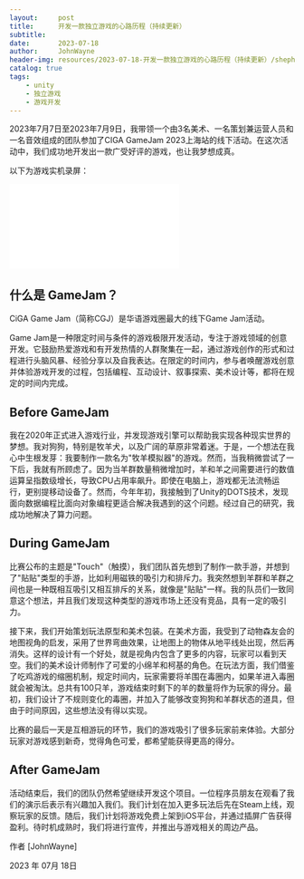 ```yaml
---
layout:     post
title:      开发一款独立游戏的心路历程（持续更新）
subtitle:   
date:       2023-07-18
author:     JohnWayne
header-img: resources/2023-07-18-开发一款独立游戏的心路历程（持续更新）/shepherdIcon.png
catalog: true
tags:
    - unity
    - 独立游戏
    - 游戏开发
---
```


2023年7月7日至2023年7月9日，我带领一个由3名美术、一名策划兼运营人员和一名音效组成的团队参加了CIGA GameJam 2023上海站的线下活动。在这次活动中，我们成功地开发出一款广受好评的游戏，也让我梦想成真。

以下为游戏实机录屏：
<iframe src="//player.bilibili.com/player.html?aid=315709448&bvid=BV1yP411C7iu&cid=1190391427&page=1" scrolling="no" border="0" frameborder="no" framespacing="0" allowfullscreen="true"> </iframe>


## 什么是 GameJam？

CiGA Game Jam（简称CGJ）是华语游戏圈最大的线下Game Jam活动。

Game Jam是一种限定时间与条件的游戏极限开发活动，专注于游戏领域的创意开发。它鼓励热爱游戏和有开发热情的人群聚集在一起，通过游戏创作的形式和过程进行头脑风暴、经验分享以及自我表达。在限定的时间内，参与者唤醒游戏创意并体验游戏开发的过程，包括编程、互动设计、叙事探索、美术设计等，都将在规定的时间内完成。

## Before GameJam

我在2020年正式进入游戏行业，并发现游戏引擎可以帮助我实现各种现实世界的梦想。我对狗狗，特别是牧羊犬，以及广阔的草原非常着迷。于是，一个想法在我心中生根发芽：我要制作一款名为"牧羊模拟器"的游戏。然而，当我稍微尝试了一下后，我就有所顾虑了。因为当羊群数量稍微增加时，羊和羊之间需要进行的数值运算呈指数级增长，导致CPU占用率飙升。即使在电脑上，游戏都无法流畅运行，更别提移动设备了。然而，今年年初，我接触到了Unity的DOTS技术，发现面向数据编程比面向对象编程更适合解决我遇到的这个问题。经过自己的研究，我成功地解决了算力问题。

## During GameJam

比赛公布的主题是"Touch"（触摸），我们团队首先想到了制作一款手游，并想到了"贴贴"类型的手游，比如利用磁铁的吸引力和排斥力。我突然想到羊群和羊群之间也是一种既相互吸引又相互排斥的关系，就像是"贴贴"一样。我的队员们一致同意这个想法，并且我们发现这种类型的游戏市场上还没有竞品，具有一定的吸引力。

接下来，我们开始策划玩法原型和美术包装。在美术方面，我受到了动物森友会的地图视角的启发，采用了世界弯曲效果，让地图上的物体从地平线处出现，然后再消失。这样的设计有一个好处，就是视角内包含了更多的内容，玩家可以看到天空。我们的美术设计师制作了可爱的小绵羊和柯基的角色。在玩法方面，我们借鉴了吃鸡游戏的缩圈机制，规定时间内，玩家需要将羊围在毒圈内，如果羊进入毒圈就会被淘汰。总共有100只羊，游戏结束时剩下的羊的数量将作为玩家的得分。最初，我们设计了不规则变化的毒圈，并加入了能够改变狗狗和羊群状态的道具，但由于时间原因，这些想法没有得以实现。

比赛的最后一天是互相游玩的环节，我们的游戏吸引了很多玩家前来体验。大部分玩家对游戏感到新奇，觉得角色可爱，都希望能获得更高的得分。

## After GameJam

活动结束后，我们的团队仍然希望继续开发这个项目。一位程序员朋友在观看了我们的演示后表示有兴趣加入我们。我们计划在加入更多玩法后先在Steam上线，观察玩家的反馈。随后，我们计划将游戏免费上架到iOS平台，并通过插屏广告获得盈利。待时机成熟时，我们将进行宣传，并推出与游戏相关的周边产品。


作者 [JohnWayne]

2023 年 07月 18日    

